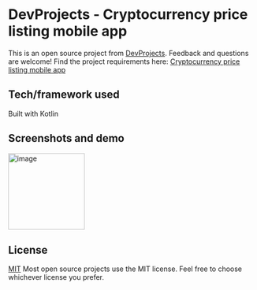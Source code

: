 # DevProjects - Cryptocurrency price listing mobile app

This is an open source project from [DevProjects](http://www.codementor.io/projects). Feedback and questions are welcome!
Find the project requirements here: [Cryptocurrency price listing mobile app](https://www.codementor.io/projects/mobile/cryptocurrency-price-listing-mobile-app-atx32meo88)

## Tech/framework used
Built with Kotlin

## Screenshots and demo
<img width="155" alt="image" src="https://github.com/user-attachments/assets/498e2431-adf7-4fe9-9466-040879da8b38" />



## License
[MIT](https://choosealicense.com/licenses/mit/)
Most open source projects use the MIT license. Feel free to choose whichever license you prefer.
